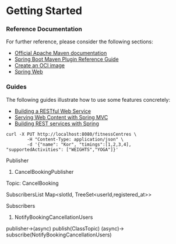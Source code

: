# Getting Started

### Reference Documentation

For further reference, please consider the following sections:

* [Official Apache Maven documentation](https://maven.apache.org/guides/index.html)
* [Spring Boot Maven Plugin Reference Guide](https://docs.spring.io/spring-boot/docs/3.0.4/maven-plugin/reference/html/)
* [Create an OCI image](https://docs.spring.io/spring-boot/docs/3.0.4/maven-plugin/reference/html/#build-image)
* [Spring Web](https://docs.spring.io/spring-boot/docs/3.0.4/reference/htmlsingle/#web)

### Guides

The following guides illustrate how to use some features concretely:

* [Building a RESTful Web Service](https://spring.io/guides/gs/rest-service/)
* [Serving Web Content with Spring MVC](https://spring.io/guides/gs/serving-web-content/)
* [Building REST services with Spring](https://spring.io/guides/tutorials/rest/)

```
curl -X PUT http://localhost:8080/fitnessCentres \
        -H "Content-Type: application/json" \
        -d '{"name": "Kor", "timings":[1,2,3,4], "supportedActivities": ["WEIGHTS","YOGA"]}'
```


Publisher
1. CancelBookingPublisher

Topic:
 CancelBooking

SubscribersList
Map<slotId, TreeSet<userId,registered_at>>

Subscribers
1. NotifyBookingCancellationUsers

publisher->(async) publish(ClassTopic) (async)-> subscribe(NotifyBookingCancellationUsers)